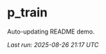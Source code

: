 # p_train

Auto-updating README demo.

<!--START_SECTION:status-->
_Last run: 2025-08-26 21:17 UTC_
<!--END_SECTION:status-->































































































































































